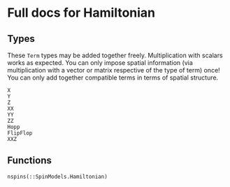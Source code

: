 # Full docs for Hamiltonian
## Types
These `Term` types may be added together freely. Multiplication with scalars works as expected. You can only impose spatial information (via multiplication with a vector or matrix respective of the type of term) once! You can only add together compatible terms in terms of spatial structure.
```@docs
X
Y
Z
XX
YY
ZZ
Hopp
FlipFlop
XXZ
```


## Functions
```@docs
nspins(::SpinModels.Hamiltonian)
```